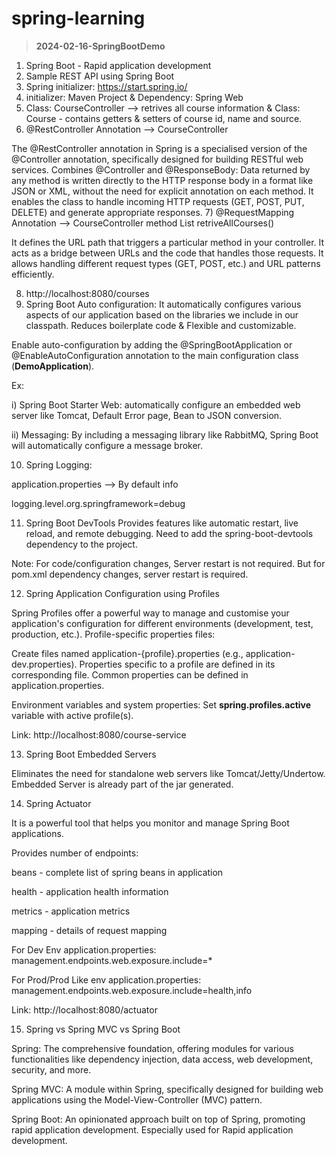 # spring-learning
>**2024-02-16-SpringBootDemo**

1) Spring Boot - Rapid application development
2) Sample REST API using Spring Boot
3) Spring initializer: https://start.spring.io/
4) initializer: Maven Project & Dependency: Spring Web
5) Class: CourseController --> retrives all course information & Class: Course - contains getters & setters of course id, name and source.
6) @RestController Annotation --> CourseController

The @RestController annotation in Spring is a specialised version of the @Controller annotation, specifically designed for building RESTful web services. Combines @Controller and @ResponseBody: Data returned by any method is written directly to the HTTP response body in a format like JSON or XML, without the need for explicit annotation on each method. It enables the class to handle incoming HTTP requests (GET, POST, PUT, DELETE) and generate appropriate responses.
7) @RequestMapping Annotation --> CourseController method List<Course> retriveAllCourses()

It defines the URL path that triggers a particular method in your controller. It acts as a bridge between URLs and the code that handles those requests. It allows handling different request types (GET, POST, etc.) and URL patterns efficiently.

8) http://localhost:8080/courses
9) Spring Boot Auto configuration: 
It automatically configures various aspects of our application based on the libraries we include in our classpath. Reduces boilerplate code & Flexible and customizable.

Enable auto-configuration by adding the @SpringBootApplication or @EnableAutoConfiguration annotation to the main configuration class (**DemoApplication**).

Ex: 

i) Spring Boot Starter Web: automatically configure an embedded web server like Tomcat, Default Error page, Bean to JSON conversion.

ii) Messaging: By including a messaging library like RabbitMQ, Spring Boot will automatically configure a message broker.

10) Spring Logging:

application.properties --> By default info

logging.level.org.springframework=debug

11) Spring Boot DevTools 
Provides features like automatic restart, live reload, and remote debugging. Need to add the spring-boot-devtools dependency to the project.

Note: For code/configuration changes, Server restart is not required. But for pom.xml dependency changes, server restart is required. 

12) Spring Application Configuration using Profiles

Spring Profiles offer a powerful way to manage and customise your application's configuration for different environments (development, test, production, etc.). 
Profile-specific properties files:

Create files named application-{profile}.properties (e.g., application-dev.properties). Properties specific to a profile are defined in its corresponding file.
Common properties can be defined in application.properties.

Environment variables and system properties: Set **spring.profiles.active** variable with active profile(s).

Link: http://localhost:8080/course-service

13) Spring Boot Embedded Servers

Eliminates the need for standalone web servers like Tomcat/Jetty/Undertow. Embedded Server is already part of the jar generated. 

14) Spring Actuator 

It is a powerful tool that helps you monitor and manage Spring Boot applications. 

Provides number of endpoints:

beans - complete list of spring beans in application

health - application health information 

metrics - application metrics

mapping - details of request mapping

For Dev Env application.properties: management.endpoints.web.exposure.include=*

For Prod/Prod Like env application.properties: management.endpoints.web.exposure.include=health,info

Link: http://localhost:8080/actuator

15) Spring vs Spring MVC vs Spring Boot

Spring: The comprehensive foundation, offering modules for various functionalities like dependency injection, data access, web development, security, and more.

Spring MVC: A module within Spring, specifically designed for building web applications using the Model-View-Controller (MVC) pattern.

Spring Boot: An opinionated approach built on top of Spring, promoting rapid application development. Especially used for Rapid application development.




